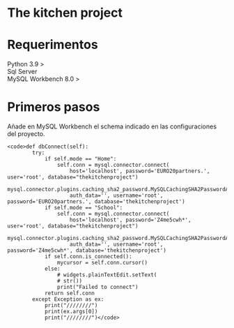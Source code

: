 # The kitchen project

# Requerimentos

Python 3.9 > <br>
Sql Server <br>
MySQL Workbench 8.0 > <br>

# Primeros pasos

Añade en MySQL Workbench el schema indicado en las configuraciones del proyecto. <br>


    <code>def dbConnect(self):
            try:
                if self.mode == "Home":
                    self.conn = mysql.connector.connect(
                        host='localhost', password='EURO20partners.', user='root', database="thekitchenproject")
                    mysql.connector.plugins.caching_sha2_password.MySQLCachingSHA2PasswordAuthPlugin(
                        auth_data='', username='root', password='EURO20partners.', database='thekitchenproject')
                if self.mode == "School":
                    self.conn = mysql.connector.connect(
                        host='localhost', password='Z4me5cwh*', user='root', database="thekitchenproject")
                    mysql.connector.plugins.caching_sha2_password.MySQLCachingSHA2PasswordAuthPlugin(
                        auth_data='', username='root', password='Z4me5cwh*', database='thekitchenproject')
                if self.conn.is_connected():
                    mycursor = self.conn.cursor()
                else:
                    # widgets.plainTextEdit.setText(
                    # str())
                    print("Failed to connect")
                return self.conn
            except Exception as ex:
                print("////////")
                print(ex.args[0])
                print("////////")</code>
                

